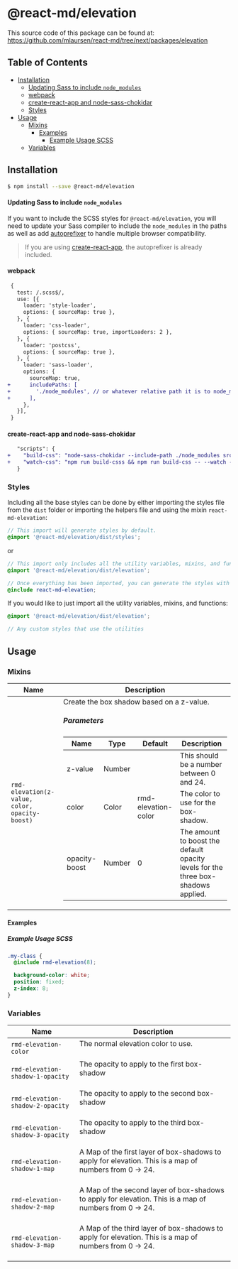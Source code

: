 # @react-md/elevation


This source code of this package can be found at: https://github.com/mlaursen/react-md/tree/next/packages/elevation

<!-- TOC_START -->
## Table of Contents
- [Installation](#installation)
    + [Updating Sass to include `node_modules`](#updating-sass-to-include-node_modules)
    + [webpack](#webpack)
    + [create-react-app and node-sass-chokidar](#create-react-app-and-node-sass-chokidar)
  * [Styles](#styles)
- [Usage](#usage)
  * [Mixins](#mixins)
    + [Examples](#examples)
      - [Example Usage SCSS](#example-usage-scss)
  * [Variables](#variables)
<!-- TOC_END -->

## Installation
```sh
$ npm install --save @react-md/elevation
```

#### Updating Sass to include `node_modules`
If you want to include the SCSS styles for `@react-md/elevation`, you will need to update your Sass compiler to include the `node_modules` in the paths as well as add [autoprefixer](https://github.com/postcss/autoprefixer) to handle multiple browser compatibility.

> If you are using [create-react-app](https://github.com/facebook/create-react-app), the autoprefixer is already included.

#### webpack
```diff
 {
   test: /.scss$/,
   use: [{
     loader: 'style-loader',
     options: { sourceMap: true },
   }, {
     loader: 'css-loader',
     options: { sourceMap: true, importLoaders: 2 },
   }, {
     loader: 'postcss',
     options: { sourceMap: true },
   }, {
     loader: 'sass-loader',
     options: {
       sourceMap: true,
+      includePaths: [
+        './node_modules', // or whatever relative path it is to node_modules
+      ],
     },
   }],
 }
```

#### create-react-app and node-sass-chokidar
```diff
   "scripts": {
+    "build-css": "node-sass-chokidar --include-path ./node_modules src/ -o src/",
+    "watch-css": "npm run build-csss && npm run build-css -- --watch --recursive"
   }
```

### Styles
Including all the base styles can be done by either importing the styles file from the `dist` folder or importing the helpers file and using the mixin `react-md-elevation`:

```scss
// This import will generate styles by default.
@import '@react-md/elevation/dist/styles';
```

or

```scss
// This import only includes all the utility variables, mixins, and functions.
@import '@react-md/elevation/dist/elevation';

// Once everything has been imported, you can generate the styles with the following mixin
@include react-md-elevation;
```

If you would like to just import all the utility variables, mixins, and functions:
```scss
@import '@react-md/elevation/dist/elevation';

// Any custom styles that use the utilities
```

## Usage

<!-- SASSDOC_START -->

### Mixins

<table>
<thead>
<tr>
<th>Name</th>
<th>Description</th>
</tr>
</thead>
<tbody>
<tr>
<td><code>rmd-elevation(z-value, color, opacity-boost)</code></td>
<td>Create the box shadow based on a z-value.
<h5>Parameters</h5>
<table>
<thead>
<tr>
<th>Name</th>
<th>Type</th>
<th>Default</th>
<th>Description</th>
</thead>
<tbody>
<tr>
<td>z-value</td>
<td>Number</td>
<td></td>
<td>This should be a number between 0 and 24.</td>
</tr>
<tr>
<td>color</td>
<td>Color</td>
<td>rmd-elevation-color</td>
<td>The color to use for the box-shadow.</td>
</tr>
<tr>
<td>opacity-boost</td>
<td>Number</td>
<td>0</td>
<td>The amount to boost the default opacity levels for the
  three box-shadows applied.</td>
</tr>
</tbody>
</table>

</td>
</tr>
</tbody>
</table>

#### Examples


##### Example Usage SCSS

```scss
.my-class {
  @include rmd-elevation(8);

  background-color: white;
  position: fixed;
  z-index: 8;
}
```


### Variables
<table>
<thead>
<tr>
<th>Name</th>
<th>Description</th>
</tr>
</thead>
<tbody>
<tr>
<td><code>rmd-elevation-color</code></td>
<td>The normal elevation color to use.
<br /><br /></td>
</tr>
<tr>
<td><code>rmd-elevation-shadow-1-opacity</code></td>
<td>The opacity to apply to the first box-shadow
<br /><br /></td>
</tr>
<tr>
<td><code>rmd-elevation-shadow-2-opacity</code></td>
<td>The opacity to apply to the second box-shadow
<br /><br /></td>
</tr>
<tr>
<td><code>rmd-elevation-shadow-3-opacity</code></td>
<td>The opacity to apply to the third box-shadow
<br /><br /></td>
</tr>
<tr>
<td><code>rmd-elevation-shadow-1-map</code></td>
<td>A Map of the first layer of box-shadows to apply for elevation.
This is a map of numbers from 0 -> 24.
<br /><br /></td>
</tr>
<tr>
<td><code>rmd-elevation-shadow-2-map</code></td>
<td>A Map of the second layer of box-shadows to apply for elevation.
This is a map of numbers from 0 -> 24.
<br /><br /></td>
</tr>
<tr>
<td><code>rmd-elevation-shadow-3-map</code></td>
<td>A Map of the third layer of box-shadows to apply for elevation.
This is a map of numbers from 0 -> 24.
<br /><br /></td>
</tr>
</tbody>
</table>

<!-- SASSDOC_END -->
